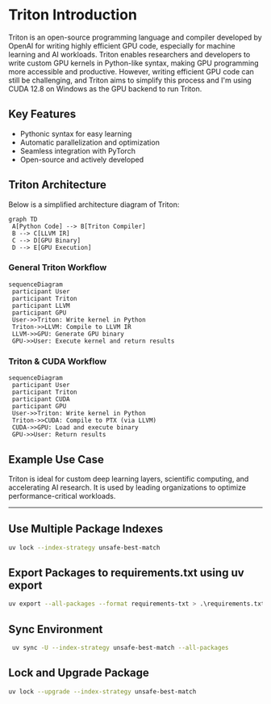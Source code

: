 
# Triton Introduction

Triton is an open-source programming language and compiler developed by OpenAI for writing highly efficient GPU code, especially for machine learning and AI workloads. Triton enables researchers and developers to write custom GPU kernels in Python-like syntax, making GPU programming more accessible and productive. However, writing efficient GPU code can still be challenging, and Triton aims to simplify this process and I'm using CUDA 12.8 on Windows as the GPU backend to run Triton.

## Key Features

- Pythonic syntax for easy learning
- Automatic parallelization and optimization
- Seamless integration with PyTorch
- Open-source and actively developed

## Triton Architecture

Below is a simplified architecture diagram of Triton:

```mermaid
graph TD
 A[Python Code] --> B[Triton Compiler]
 B --> C[LLVM IR]
 C --> D[GPU Binary]
 D --> E[GPU Execution]
```

### General Triton Workflow

```mermaid
sequenceDiagram
 participant User
 participant Triton
 participant LLVM
 participant GPU
 User->>Triton: Write kernel in Python
 Triton->>LLVM: Compile to LLVM IR
 LLVM->>GPU: Generate GPU binary
 GPU->>User: Execute kernel and return results
```

### Triton & CUDA Workflow

```mermaid
sequenceDiagram
 participant User
 participant Triton
 participant CUDA
 participant GPU
 User->>Triton: Write kernel in Python
 Triton->>CUDA: Compile to PTX (via LLVM)
 CUDA->>GPU: Load and execute binary
 GPU->>User: Return results
```

## Example Use Case

Triton is ideal for custom deep learning layers, scientific computing, and accelerating AI research. It is used by leading organizations to optimize performance-critical workloads.

---

## Use Multiple Package Indexes

``` bash
uv lock --index-strategy unsafe-best-match
```

## Export Packages to requirements.txt using uv export

```bash
uv export --all-packages --format requirements-txt > .\requirements.txt
```

## Sync Environment

```bash
 uv sync -U --index-strategy unsafe-best-match --all-packages
```

## Lock and Upgrade Package

```bash
uv lock --upgrade --index-strategy unsafe-best-match
```
